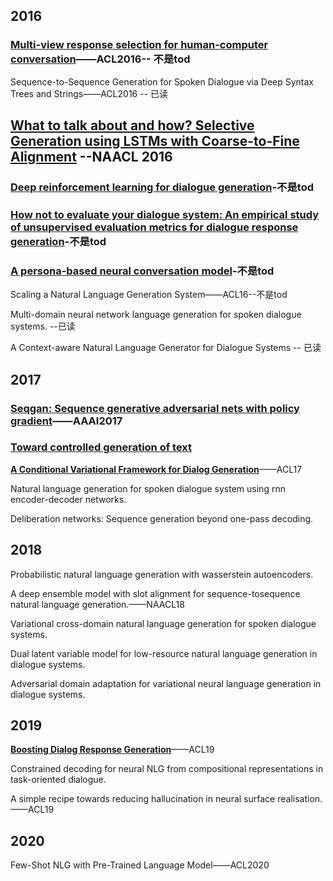 ## 2016

### [Multi-view response selection for human-computer conversation](https://www.aclweb.org/anthology/D16-1036.pdf)——ACL2016-- 不是tod

Sequence-to-Sequence Generation for Spoken Dialogue via Deep Syntax Trees and Strings——ACL2016 -- 已读

## [What to talk about and how? Selective Generation using LSTMs with Coarse-to-Fine Alignment](https://www.aclweb.org/anthology/N16-1086.pdf)  --NAACL 2016

### [Deep reinforcement learning for dialogue generation](https://arxiv.org/abs/1606.01541)-不是tod

### [How not to evaluate your dialogue system: An empirical study of unsupervised evaluation metrics for dialogue response generation](https://arxiv.org/abs/1603.08023)-不是tod

### [A persona-based neural conversation model](https://arxiv.org/abs/1603.06155)-不是tod

Scaling a Natural Language Generation System——ACL16--不是tod

Multi-domain neural network language generation for spoken dialogue systems. --已读

A Context-aware Natural Language Generator for Dialogue Systems -- 已读

## 2017

### [Seqgan: Sequence generative adversarial nets with policy gradient](https://ojs.aaai.org/index.php/AAAI/article/view/10804)——AAAI2017

### [Toward controlled generation of text](http://proceedings.mlr.press/v70/hu17e.html)

**[A Conditional Variational Framework for Dialog Generation](https://www.aclweb.org/anthology/P17-2080/)**——ACL17

Natural language generation for spoken dialogue system using rnn encoder-decoder networks.

Deliberation networks: Sequence generation beyond one-pass decoding. 

## 2018

Probabilistic natural language generation with wasserstein autoencoders.

A deep ensemble model with slot alignment for sequence-tosequence natural language generation.——NAACL18

Variational cross-domain natural language generation for spoken dialogue systems.

Dual latent variable model for low-resource natural language generation in dialogue systems.

Adversarial domain adaptation for variational neural language generation in dialogue systems.

## 2019

**[Boosting Dialog Response Generation](https://www.aclweb.org/anthology/P19-1005/)**——ACL19

 Constrained decoding for neural NLG from compositional representations in task-oriented dialogue.

A simple recipe towards reducing hallucination in neural surface realisation.——ACL19

## 2020

Few-Shot NLG with Pre-Trained Language Model——ACL2020

